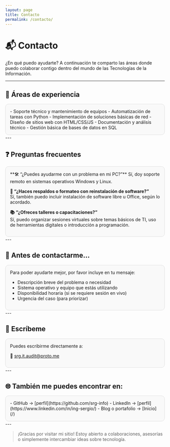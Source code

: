 ```yaml
---
layout: page
title: Contacto
permalink: /contacto/
---
```


# 📬 Contacto

¿En qué puedo ayudarte? A continuación te comparto las áreas donde puedo colaborar contigo dentro del mundo de las Tecnologías de la Información.

---

## 💼 Áreas de experiencia
<div style="border:1px solid #ddd; padding: 1em; border-radius: 10px; background-color:#f9f9f9;">
- Soporte técnico y mantenimiento de equipos
- Automatización de tareas con Python
- Implementación de soluciones básicas de red
- Diseño de sitios web con HTML/CSS/JS
- Documentación y análisis técnico
- Gestión básica de bases de datos en SQL
</div>
---

## ❓ Preguntas frecuentes
<div style="border:1px solid #ddd; padding: 1em; border-radius: 10px; background-color:#f9f9f9;">
**🛠️ “¿Puedes ayudarme con un problema en mi PC?”**  
Sí, doy soporte remoto en sistemas operativos Windows y Linux.

**💾 “¿Haces respaldos o formateo con reinstalación de software?”**  
Sí, también puedo incluir instalación de software libre u Office, según lo acordado.

**📚 “¿Ofreces talleres o capacitaciones?”**  
Sí, puedo organizar sesiones virtuales sobre temas básicos de TI, uso de herramientas digitales o introducción a programación.
</div>
---

## 📢 Antes de contactarme...
<div style="border:1px solid #ddd; padding: 1em; border-radius: 10px; background-color:#f9f9f9;">
Para poder ayudarte mejor, por favor incluye en tu mensaje:

- Descripción breve del problema o necesidad
- Sistema operativo y equipo que estás utilizando
- Disponibilidad horaria (si se requiere sesión en vivo)
- Urgencia del caso (para priorizar)
</div>
---

## 📩 Escríbeme
<div style="border:1px solid #ddd; padding: 1em; border-radius: 10px; background-color:#f9f9f9;">
Puedes escribirme directamente a:

📧 [srg.it.audit@proto.me](mailto:srg.it.audit@proto.me)
</div>
---

## 🌐 También me puedes encontrar en:
<div style="border:1px solid #ddd; padding: 1em; border-radius: 10px; background-color:#f9f9f9;">
- GitHub → [perfil](https://github.com/srg-info)
- LinkedIn → [perfil](https://www.linkedin.com/in/ing-sergio/)
- Blog o portafolio → [Inicio](/)
</div>
---

> ¡Gracias por visitar mi sitio! Estoy abierto a colaboraciones, asesorías o simplemente intercambiar ideas sobre tecnología.
